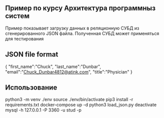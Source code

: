 ## Пример по курсу Архитектура программныз систем

Пример показывает загрузку данных в реляционную СУБД из сгенерированного JSON файла. Полученная СУБД может применяться для тестирования

## JSON file format
{ 
"first_name":"Chuck",
"last_name":"Dunbar",
"email":"Chuck_Dunbar4812@atink.com",
"title":"Physician"
}

## Использование
python3 -m venv ./env
source ./env/bin/activate
pip3 install -r requirements.txt
docker-compose up -d
python3 load_json.py
deactivate
mysql -h 127.0.0.1 -P 3360 -u stud -p
<!-- docker-compose stop
docker-compose rm -->
